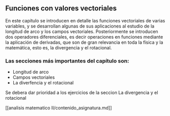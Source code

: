 ## Funciones con valores vectoriales

En este capítulo se introducen en detalle las funciones vectoriales de varias variables, y se desarrollan algunas de sus aplicaciones al estudio de la longitud de arco y los campos vectoriales. Posteriormente se introducen dos operadores diferenciales, es decir operaciones en funciones mediante la aplicación de derivadas, que son de gran relevancia en toda la física y la matemática, esto es, la divergencia y el rotacional. 

### Las secciones más importantes del capítulo son:

 - Longitud de arco
 - Campos vectoriales
 - La diverfencia y el rotacional

Se debera dar prioridad a los ejercicios de la seccion La divergencia y el rotacional

[[analisis matematico II/contenido_asignatura.md]]
